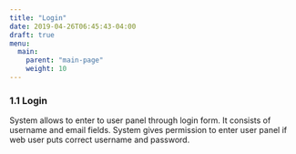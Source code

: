 ```yaml
---
title: "Login"
date: 2019-04-26T06:45:43-04:00
draft: true
menu:
  main:
    parent: "main-page"
    weight: 10
---
```


### 1.1 Login

System allows to enter to user panel through login form. It consists of username and email fields. System gives permission to enter user panel if web user puts correct username and password.

